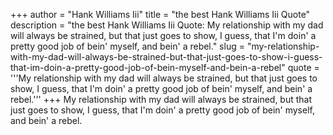 +++
author = "Hank Williams Iii"
title = "the best Hank Williams Iii Quote"
description = "the best Hank Williams Iii Quote: My relationship with my dad will always be strained, but that just goes to show, I guess, that I'm doin' a pretty good job of bein' myself, and bein' a rebel."
slug = "my-relationship-with-my-dad-will-always-be-strained-but-that-just-goes-to-show-i-guess-that-im-doin-a-pretty-good-job-of-bein-myself-and-bein-a-rebel"
quote = '''My relationship with my dad will always be strained, but that just goes to show, I guess, that I'm doin' a pretty good job of bein' myself, and bein' a rebel.'''
+++
My relationship with my dad will always be strained, but that just goes to show, I guess, that I'm doin' a pretty good job of bein' myself, and bein' a rebel.
